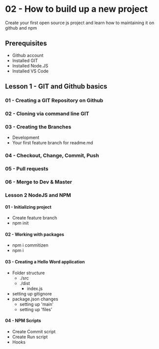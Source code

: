 # 02 - How to build up a new project

Create your first open source js project and learn how to maintaining it on github and npm

## Prerequisites

 - Github account
 - Installed GIT
 - Installed Node.JS
 - Installed VS Code

## Lesson 1 - GIT and Github basics

### 01 - Creating a GIT Repository on Github
### 02 - Cloning via command line GIT
### 03 - Creating the Branches 
 - Development
 - Your first feature branch for readme.md
### 04 - Checkout, Change, Commit, Push
### 05 - Pull requests
### 06 - Merge to Dev & Master

### Lesson 2 NodeJS and NPM


#### 01 - Initializing project
 - Create feature branch
 - npm init

#### 02 - Working with packages
 - npm i commitizen
 - npm i

#### 03 - Creating a Hello Word application
 - Folder structure
    - ./src
    - ./dist
        - index.js
 - setting up gitignore
 - package.json changes
    - setting up 'main'
    - setting up 'files'

#### 04 - NPM Scripts
 - Create Commit script
 - Create Run script
 - Hooks
